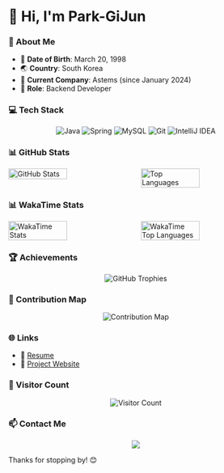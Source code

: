 # 👋 Hi, I'm Park-GiJun

### 📝 About Me
- 🎂 **Date of Birth**: March 20, 1998
- 🌏 **Country**: South Korea
- 🏢 **Current Company**: Astems (since January 2024)
- 💼 **Role**: Backend Developer

### 💻 Tech Stack
<p align="center">
  <img src="https://img.shields.io/badge/Java-007396?style=for-the-badge&logo=java&logoColor=white" alt="Java" />
  <img src="https://img.shields.io/badge/Spring-6DB33F?style=for-the-badge&logo=spring&logoColor=white" alt="Spring" />
  <img src="https://img.shields.io/badge/MySQL-4479A1?style=for-the-badge&logo=mysql&logoColor=white" alt="MySQL" />
  <img src="https://img.shields.io/badge/Git-F05032?style=for-the-badge&logo=git&logoColor=white" alt="Git" />
  <img src="https://img.shields.io/badge/IntelliJ_IDEA-000000?style=for-the-badge&logo=intellij-idea&logoColor=white" alt="IntelliJ IDEA" />
</p>

### 📊 GitHub Stats
<div style="display: flex; justify-content: center; gap: 20px;">
  <img src="https://github-readme-stats.vercel.app/api?username=Park-GiJun&show_icons=true&theme=default&hide_border=true&text_color=808080&title_color=000000&icon_color=000000" alt="GitHub Stats" width="48%" />
  <img src="https://github-readme-stats.vercel.app/api/top-langs/?username=Park-GiJun&layout=compact&theme=default&hide_border=true&text_color=808080&title_color=000000" alt="Top Languages" width="48%" />
</div>

### 📊 WakaTime Stats
<div style="display: flex; justify-content: center; gap: 20px;">
  <img src="https://github-readme-stats.vercel.app/api/wakatime?username=GijunPark&api_key=waka_e1c5461f-6b16-4c99-8f81-c75d7b6fc570&theme=default&hide_border=true&text_color=808080&title_color=000000&icon_color=000000" alt="WakaTime Stats" width="48%" />
  <img src="https://github-readme-stats.vercel.app/api/wakatime?username=GijunPark&api_key=waka_e1c5461f-6b16-4c99-8f81-c75d7b6fc570&layout=compact&theme=default&hide_border=true&text_color=808080&title_color=000000" alt="WakaTime Top Languages" width="48%" />
</div>

### 🏆 Achievements
<p align="center">
  <img src="https://github-profile-trophy.vercel.app/?username=Park-GiJun&theme=default&no-frame=true&margin-w=15" alt="GitHub Trophies" />
</p>

### 🌟 Contribution Map
<p align="center">
  <img src="https://github-profile-summary-cards.vercel.app/api/cards/profile-details?username=Park-GiJun&theme=default" alt="Contribution Map" />
</p>

### 🌐 Links
- 📄 [Resume](https://resume.olm.life)
- 🔗 [Project Website](https://olm.life)

### 👀 Visitor Count
<p align="center">
  <img src="https://komarev.com/ghpvc/?username=Park-GiJun&style=for-the-badge&color=blueviolet" alt="Visitor Count" />
</p>

### 📫 Contact Me
<p align="center">
  <a href="mailto:tpgj98@naver.com"><img src="https://img.shields.io/badge/Email-tpgj98@naver.com-0078D4?style=for-the-badge&logo=gmail&logoColor=white" /></a>
</p>

Thanks for stopping by! 😊
